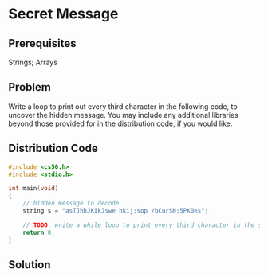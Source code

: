 # Secret Message

## Prerequisites
Strings; Arrays

## Problem
Write a loop to print out every third character in the following code, to uncover the hidden message. You may include any additional libraries beyond those provided for in the distribution code, if you would like.

## Distribution Code
```c
#include <cs50.h>
#include <stdio.h>

int main(void)
{
    // hidden message to decode
    string s = "asTJhhJKikJswe hkij;sop /bCurSN;5PK0es";

    // TODO: write a while loop to print every third character in the string, and uncover the hidden message
    return 0;
}
```

## Solution

